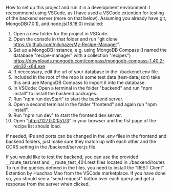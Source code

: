 How to set up this project and run it in a development environment:
I reccommend using VSCode, as I have used a VSCode extention for testing of the backend server (more on that below).
Assuming you already have git, MongoDB(7.0.1), and node.js(18.18.0) installed:

1.  Open a new folder for the project in VSCode.
2.  Open the console in that folder and run "git clone https://github.com/niluhaze/My-Recipe-Manager".
3.  Set up a MongoDB instance, e.g. using MongoDB Compass
    (I named the database "recipe-manager" with a collection "recipes")
    https://downloads.mongodb.com/compass/mongodb-compass-1.40.2-win32-x64.exe
4.  If neccessary, edit the url of your database in the ./backend/.env file.
5.  Included in the root of the repo is some test data (test-data.json) take this and use MongoDB Compass to import it into the database.
6.  In VSCode: Open a terminal in the folder "backend" and run "npm install" to install the backend packages.
7.  Run "npm run devStart" to start the backend server.
8.  Open a second terminal in the folder "frontend" and again run "npm install".
9.  Run "npm run dev" to start the frontend dev server.
10. Open "http://127.0.0.1:5173" in your browser and the fist page of the recipe list should load.

If needed, IPs and ports can be changed in the .env files in the frontend and backend folders,
just make sure they match up with each other and the CORS setting in the /backend/server.js file.

If you would like to test the backend, you can use the provided __route_test.rest and __route_test_404.rest files located in ./backend/routes
To run the queries defined in the files, you need to install the "REST Client" Extention by Huachao Mao from the VSCode marketplace.
If you have done so, you should see a "send request" button over each query and get a response from the server when clicked.
